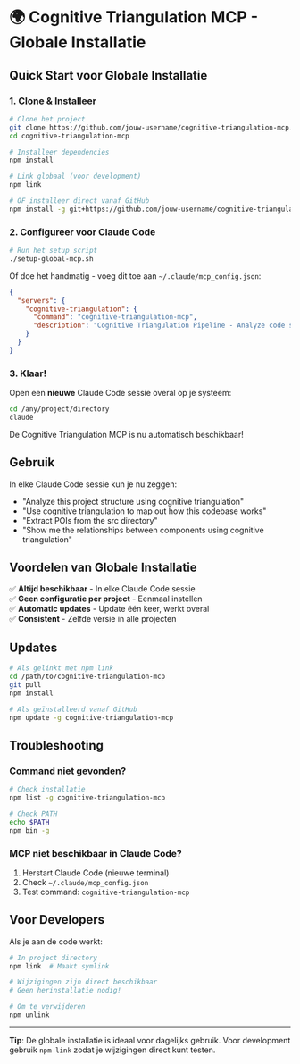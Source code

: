 # 🌍 Cognitive Triangulation MCP - Globale Installatie

## Quick Start voor Globale Installatie

### 1. Clone & Installeer

```bash
# Clone het project
git clone https://github.com/jouw-username/cognitive-triangulation-mcp.git
cd cognitive-triangulation-mcp

# Installeer dependencies
npm install

# Link globaal (voor development)
npm link

# OF installeer direct vanaf GitHub
npm install -g git+https://github.com/jouw-username/cognitive-triangulation-mcp.git
```

### 2. Configureer voor Claude Code

```bash
# Run het setup script
./setup-global-mcp.sh
```

Of doe het handmatig - voeg dit toe aan `~/.claude/mcp_config.json`:

```json
{
  "servers": {
    "cognitive-triangulation": {
      "command": "cognitive-triangulation-mcp",
      "description": "Cognitive Triangulation Pipeline - Analyze code structure with multi-perspective LLM analysis"
    }
  }
}
```

### 3. Klaar!

Open een **nieuwe** Claude Code sessie overal op je systeem:

```bash
cd /any/project/directory
claude
```

De Cognitive Triangulation MCP is nu automatisch beschikbaar!

## Gebruik

In elke Claude Code sessie kun je nu zeggen:

- "Analyze this project structure using cognitive triangulation"
- "Use cognitive triangulation to map out how this codebase works"
- "Extract POIs from the src directory"
- "Show me the relationships between components using cognitive triangulation"

## Voordelen van Globale Installatie

✅ **Altijd beschikbaar** - In elke Claude Code sessie  
✅ **Geen configuratie per project** - Eenmaal instellen  
✅ **Automatic updates** - Update één keer, werkt overal  
✅ **Consistent** - Zelfde versie in alle projecten  

## Updates

```bash
# Als gelinkt met npm link
cd /path/to/cognitive-triangulation-mcp
git pull
npm install

# Als geïnstalleerd vanaf GitHub  
npm update -g cognitive-triangulation-mcp
```

## Troubleshooting

### Command niet gevonden?
```bash
# Check installatie
npm list -g cognitive-triangulation-mcp

# Check PATH
echo $PATH
npm bin -g
```

### MCP niet beschikbaar in Claude Code?
1. Herstart Claude Code (nieuwe terminal)
2. Check `~/.claude/mcp_config.json`
3. Test command: `cognitive-triangulation-mcp`

## Voor Developers

Als je aan de code werkt:

```bash
# In project directory
npm link  # Maakt symlink

# Wijzigingen zijn direct beschikbaar
# Geen herinstallatie nodig!

# Om te verwijderen
npm unlink
```

---

**Tip**: De globale installatie is ideaal voor dagelijks gebruik. Voor development gebruik `npm link` zodat je wijzigingen direct kunt testen.
